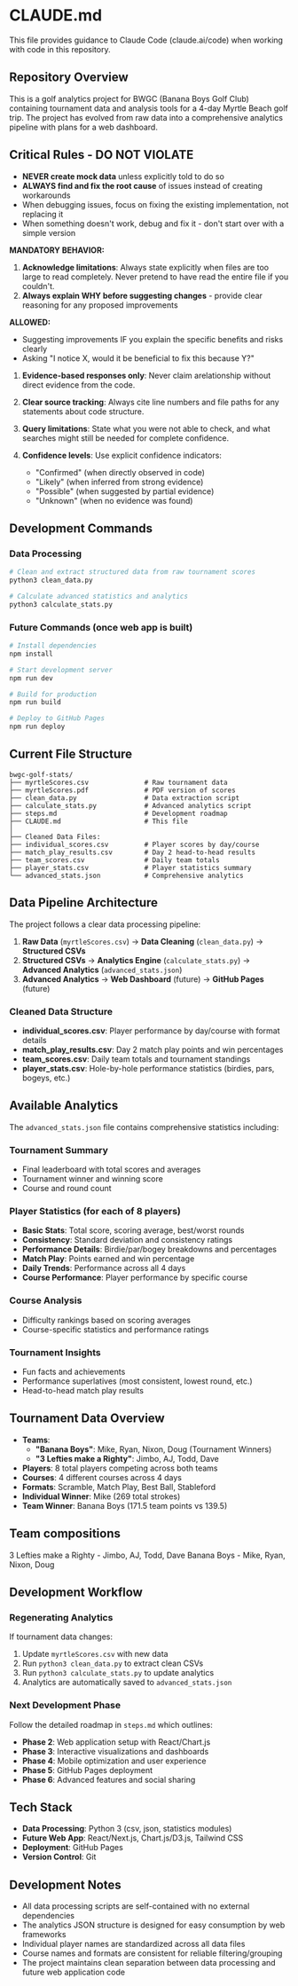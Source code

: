 # CLAUDE.md

This file provides guidance to Claude Code (claude.ai/code) when working with code in this repository.

## Repository Overview

This is a golf analytics project for BWGC (Banana Boys Golf Club) containing tournament data and analysis tools for a 4-day Myrtle Beach golf trip. The project has evolved from raw data into a comprehensive analytics pipeline with plans for a web dashboard.

## Critical Rules - DO NOT VIOLATE

- **NEVER create mock data** unless explicitly told to do so
- **ALWAYS find and fix the root cause** of issues instead of creating workarounds
- When debugging issues, focus on fixing the existing implementation, not replacing it
- When something doesn't work, debug and fix it - don't start over with a simple version

**MANDATORY BEHAVIOR:**
1. **Acknowledge limitations**: Always state explicitly when files are too large to read completely. Never pretend to have read the entire file if you couldn't.
2. **Always explain WHY before suggesting changes** - provide clear reasoning for any proposed improvements

**ALLOWED:** 
- Suggesting improvements IF you explain the specific benefits and risks clearly
- Asking "I notice X, would it be beneficial to fix this because Y?"

1. **Evidence-based responses only**: Never claim arelationship without direct evidence from the code.
 
2. **Clear source tracking**: Always cite line numbers and file paths for any statements about code structure.
 
3. **Query limitations**: State what you were not able to check, and what searches might still be needed for complete confidence.
 
4. **Confidence levels**: Use explicit confidence indicators:
   - "Confirmed" (when directly observed in code)
   - "Likely" (when inferred from strong evidence)
   - "Possible" (when suggested by partial evidence)
   - "Unknown" (when no evidence was found)

## Development Commands

### Data Processing
```bash
# Clean and extract structured data from raw tournament scores
python3 clean_data.py

# Calculate advanced statistics and analytics
python3 calculate_stats.py
```

### Future Commands (once web app is built)
```bash
# Install dependencies
npm install

# Start development server  
npm run dev

# Build for production
npm run build

# Deploy to GitHub Pages
npm run deploy
```

## Current File Structure

```
bwgc-golf-stats/
├── myrtleScores.csv              # Raw tournament data
├── myrtleScores.pdf              # PDF version of scores
├── clean_data.py                 # Data extraction script
├── calculate_stats.py            # Advanced analytics script
├── steps.md                      # Development roadmap
├── CLAUDE.md                     # This file
│
├── Cleaned Data Files:
├── individual_scores.csv         # Player scores by day/course
├── match_play_results.csv        # Day 2 head-to-head results  
├── team_scores.csv               # Daily team totals
├── player_stats.csv              # Player statistics summary
└── advanced_stats.json           # Comprehensive analytics
```

## Data Pipeline Architecture

The project follows a clear data processing pipeline:

1. **Raw Data** (`myrtleScores.csv`) → **Data Cleaning** (`clean_data.py`) → **Structured CSVs**
2. **Structured CSVs** → **Analytics Engine** (`calculate_stats.py`) → **Advanced Analytics** (`advanced_stats.json`)  
3. **Advanced Analytics** → **Web Dashboard** (future) → **GitHub Pages** (future)

### Cleaned Data Structure

- **individual_scores.csv**: Player performance by day/course with format details
- **match_play_results.csv**: Day 2 match play points and win percentages
- **team_scores.csv**: Daily team totals and tournament standings
- **player_stats.csv**: Hole-by-hole performance statistics (birdies, pars, bogeys, etc.)

## Available Analytics

The `advanced_stats.json` file contains comprehensive statistics including:

### Tournament Summary
- Final leaderboard with total scores and averages
- Tournament winner and winning score
- Course and round count

### Player Statistics (for each of 8 players)
- **Basic Stats**: Total score, scoring average, best/worst rounds
- **Consistency**: Standard deviation and consistency ratings
- **Performance Details**: Birdie/par/bogey breakdowns and percentages  
- **Match Play**: Points earned and win percentage
- **Daily Trends**: Performance across all 4 days
- **Course Performance**: Player performance by specific course

### Course Analysis
- Difficulty rankings based on scoring averages
- Course-specific statistics and performance ratings

### Tournament Insights
- Fun facts and achievements
- Performance superlatives (most consistent, lowest round, etc.)
- Head-to-head match play results

## Tournament Data Overview

- **Teams**: 
  - **"Banana Boys"**: Mike, Ryan, Nixon, Doug (Tournament Winners)
  - **"3 Lefties make a Righty"**: Jimbo, AJ, Todd, Dave
- **Players**: 8 total players competing across both teams
- **Courses**: 4 different courses across 4 days
- **Formats**: Scramble, Match Play, Best Ball, Stableford
- **Individual Winner**: Mike (269 total strokes)
- **Team Winner**: Banana Boys (171.5 team points vs 139.5)

## Team compositions
3 Lefties make a Righty - Jimbo, AJ, Todd, Dave
Banana Boys - Mike, Ryan, Nixon, Doug

## Development Workflow

### Regenerating Analytics
If tournament data changes:
1. Update `myrtleScores.csv` with new data
2. Run `python3 clean_data.py` to extract clean CSVs
3. Run `python3 calculate_stats.py` to update analytics
4. Analytics are automatically saved to `advanced_stats.json`

### Next Development Phase
Follow the detailed roadmap in `steps.md` which outlines:
- **Phase 2**: Web application setup with React/Chart.js
- **Phase 3**: Interactive visualizations and dashboards  
- **Phase 4**: Mobile optimization and user experience
- **Phase 5**: GitHub Pages deployment
- **Phase 6**: Advanced features and social sharing

## Tech Stack

- **Data Processing**: Python 3 (csv, json, statistics modules)
- **Future Web App**: React/Next.js, Chart.js/D3.js, Tailwind CSS
- **Deployment**: GitHub Pages
- **Version Control**: Git

## Development Notes

- All data processing scripts are self-contained with no external dependencies
- The analytics JSON structure is designed for easy consumption by web frameworks
- Individual player names are standardized across all data files
- Course names and formats are consistent for reliable filtering/grouping
- The project maintains clean separation between data processing and future web application code
